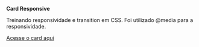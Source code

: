 
**Card Responsive**

Treinando responsividade e transition em CSS. Foi utilizado @media para a responsividade.

<a href="https://danianith.github.io/treinando_css/card_responsive/index.html">Acesse o card aqui</a>
